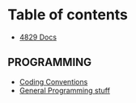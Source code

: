 # Table of contents

* [4829 Docs](README.md)

## PROGRAMMING

* [Coding Conventions](programming/coding-conventions.md)
* [General Programming stuff](programming/general-programming-stuff.md)
